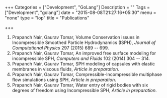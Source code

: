+++
Categories = ["Development", "GoLang"]
Description = ""
Tags = ["Development", "golang"]
date = "2015-08-08T21:27:16+05:30"
menu = "none"
type = "lop"
title = "Publications"

+++


1. Prapanch Nair, Gaurav Tomar, Volume Conservation issues in Incompressible Smoothed Particle Hydrodynamics (ISPH), *Journal of
Computational Physics* 297 (2015) 689 -- 699.
2. Prapanch Nair, Gaurav Tomar, An improved free surface modeling for incompressible SPH, *Computers and Fluids* 102 (2014) 304 -- 314.
3. Prapanch Nair, Gaurav Tomar, SPH modeling of capsules with elastic membranes in viscous fluids, *Article in preparation*.
4. Prapanch Nair, Gaurav Tomar, Compressible-Incompressible multiphase flow simulations using SPH, *Article in preparation*.
5. Prapanch Nair, Gaurav Tomar, Water entry of rigid bodies with six degrees of freedom using Incompressible SPH, *Article in preparation*.


